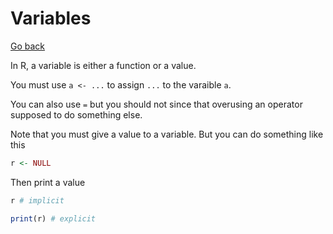 # Variables

[Go back](../index.md)

In R, a variable is either a function
or a value.

You must use ``a <- ...`` to assign `...` to the varaible
``a``.

You can also use ``=`` but you should not since that overusing an
operator supposed to do something else.

Note that you must give a value to a variable. But you can
do something like this

```r
r <- NULL
```

Then print a value

```r
r # implicit

print(r) # explicit
```